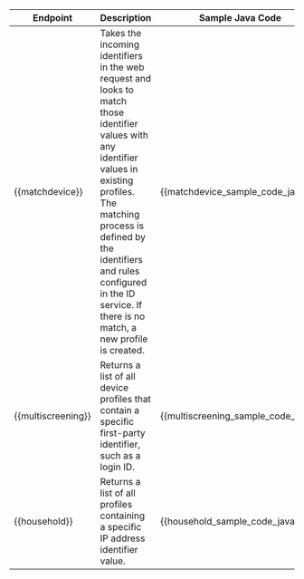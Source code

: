 | Endpoint | Description | Sample Java Code |
|-------|-------------|---------|
| {{matchdevice}} | Takes the incoming identifiers in the web request and looks to match those identifier values with any identifier values in existing profiles. The matching process is defined by the identifiers and rules configured in the ID service. If there is no match, a new profile is created.  | {{matchdevice_sample_code_java}} |
| {{multiscreening}} | Returns a list of all device profiles that contain a specific first-party identifier, such as a login ID.  | {{multiscreening_sample_code_java}} |
| {{household}} | Returns a list of all profiles containing a specific IP address identifier value.  | {{household_sample_code_java}} |
